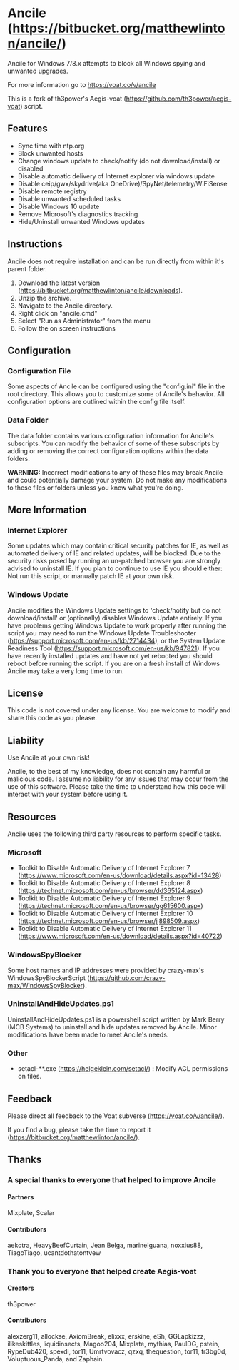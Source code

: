 # Ancile (https://bitbucket.org/matthewlinton/ancile/)
Ancile for Windows 7/8.x attempts to block all Windows spying and unwanted upgrades.

For more information go to https://voat.co/v/ancile

This is a fork of th3power's Aegis-voat (https://github.com/th3power/aegis-voat) script.

## Features
*  Sync time with ntp.org
*  Block unwanted hosts
*  Change windows update to check/notify (do not download/install) or disabled
*  Disable automatic delivery of Internet explorer via windows update
*  Disable ceip/gwx/skydrive(aka OneDrive)/SpyNet/telemetry/WiFiSense
*  Disable remote registry
*  Disable unwanted scheduled tasks
*  Disable Windows 10 update
*  Remove Microsoft's diagnostics tracking
*  Hide/Uninstall unwanted Windows updates

## Instructions
Ancile does not require installation and can be run directly from within it's parent folder.

1. Download the latest version (https://bitbucket.org/matthewlinton/ancile/downloads).
1. Unzip the archive.
1. Navigate to the Ancile directory.
1. Right click on "ancile.cmd"
1. Select "Run as Administrator" from the menu
1. Follow the on screen instructions

## Configuration
### Configuration File
Some aspects of Ancile can be configured using the "config.ini" file in the root directory. This allows you to customize some of Ancile's behavior. All configuration options are outlined within the config file itself.

### Data Folder
The data folder contains various configuration information for Ancile's subscripts. You can modify the behavior of some of these subscripts by adding or removing the correct configuration options within the data folders. 

**WARNING:** Incorrect modifications to any of these files may break Ancile and could potentially damage your system. Do not make any modifications to these files or folders unless you know what you're doing.

## More Information
### Internet Explorer
Some updates which may contain critical security patches for IE, as well as automated delivery of IE and related updates, will be blocked. Due to the security risks posed by running an un-patched browser you are strongly advised to uninstall IE. If you plan to continue to use IE you should either: Not run this script, or manually patch IE at your own risk.

### Windows Update
Ancile modifies the Windows Update settings to 'check/notify but do not download/install' or (optionally) disables Windows Update entirely. If you have problems getting Windows Update to work properly after running the script you may need to run the Windows Update Troubleshooter (https://support.microsoft.com/en-us/kb/2714434), or the System Update Readiness Tool (https://support.microsoft.com/en-us/kb/947821). If you have recently installed updates and have not yet rebooted you should reboot before running the script. If you are on a fresh install of Windows Ancile may take a very long time to run.

## License
This code is not covered under any license. You are welcome to modify and share this code as you please.

## Liability
Use Ancile at your own risk!

Ancile, to the best of my knowledge, does not contain any harmful or malicious code. I assume no liability for any issues that may occur from the use of this software. Please take the time to understand how this code will interact with your system before using it.

## Resources
Ancile uses the following third party resources to perform specific tasks.

### Microsoft
* Toolkit to Disable Automatic Delivery of Internet Explorer 7 (https://www.microsoft.com/en-us/download/details.aspx?id=13428)
* Toolkit to Disable Automatic Delivery of Internet Explorer 8 (https://technet.microsoft.com/en-us/browser/dd365124.aspx)
* Toolkit to Disable Automatic Delivery of Internet Explorer 9 (https://technet.microsoft.com/en-us/browser/gg615600.aspx)
* Toolkit to Disable Automatic Delivery of Internet Explorer 10 (https://technet.microsoft.com/en-us/browser/jj898509.aspx)
* Toolkit to Disable Automatic Delivery of Internet Explorer 11 (https://www.microsoft.com/en-us/download/details.aspx?id=40722)

### WindowsSpyBlocker
Some host names and IP addresses were provided by crazy-max's WindowsSpyBlockerScript (https://github.com/crazy-max/WindowsSpyBlocker).

### UninstallAndHideUpdates.ps1
UninstallAndHideUpdates.ps1 is a powershell script written by Mark Berry (MCB Systems) to uninstall and hide updates removed by Ancile. Minor modifications have been made to meet Ancile's needs.

### Other
* setacl-**.exe (https://helgeklein.com/setacl/) : Modify ACL permissions on files.

## Feedback
Please direct all feedback to the Voat subverse (https://voat.co/v/ancile/).

If you find a bug, please take the time to report it (https://bitbucket.org/matthewlinton/ancile/).

## Thanks
### A special thanks to everyone that helped to improve Ancile
#### Partners
Mixplate, Scalar

#### Contributors
aekotra, HeavyBeefCurtain, Jean Belga, marineIguana, noxxius88, TiagoTiago, ucantdothatontvew

### Thank you to everyone that helped create Aegis-voat
#### Creators
th3power

#### Contributors
alexzerg11, allockse, AxiomBreak, elixxx, erskine, eSh, GGLapkizzz, ilikeskittles, liquidinsects, Magoo204, Mixplate, mythias, PaulDG, pstein, RypeDub420, spexdi, tor11, Umrtvovacz, qzxq, thequestion, tor11, tr3bg0d, Voluptuous_Panda, and Zaphain.